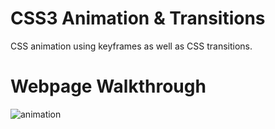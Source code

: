 # CSS3 Animation & Transitions
CSS animation using keyframes as well as CSS transitions.

# Webpage Walkthrough

![animation](https://user-images.githubusercontent.com/48667844/55170507-b1b9c280-519c-11e9-89cb-e133f40b490b.gif)
